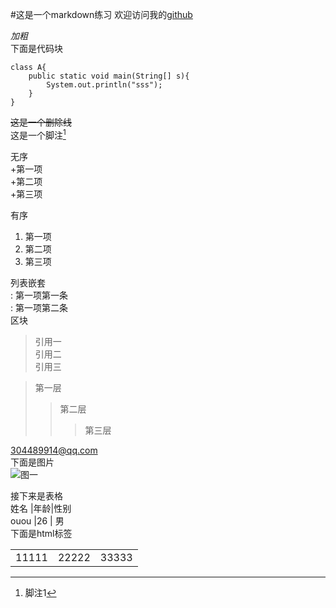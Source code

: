 #这是一个markdown练习
欢迎访问我的[github](https://github.com/studyouou)

*加粗*    
下面是代码块    
```
class A{
    public static void main(String[] s){
        System.out.println("sss");
    }
}
```
~~这是一个删除线~~     
这是一个脚注[^sss]    
[^sss]:脚注1    
    
无序    
+第一项   
+第二项   
+第三项   
   
有序   
1. 第一项   
2. 第二项   
3. 第三项   
   
列表嵌套   
:    第一项第一条   
:    第一项第二条   
区块   
> 引用一   
> 引用二   
> 引用三   
   
> 第一层   
>> 第二层   
>>> 第三层   
   
<304489914@qq.com>   
下面是图片   
![图一](http://pic25.nipic.com/20121205/10197997_003647426000_2.jpg)   
   
接下来是表格   
姓名 |年龄|性别   
ouou |26 | 男     
下面是html标签   
<table>  
   <tr>
       <td>11111</td>
       <td>22222</td>
       <td>33333</td>
    </tr>
</table>
